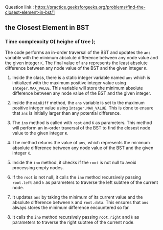 Question link : https://practice.geeksforgeeks.org/problems/find-the-closest-element-in-bst/1

## the Closest Element in BST

### Time complexcity O( heighe of tree ); 

 The code performs an in-order traversal of the BST and updates the `ans` variable with the minimum absolute difference between any node value and the given integer `K`. The final value of `ans` represents the least absolute difference between any node value of the BST and the given integer `K`.

1. Inside the class, there is a static integer variable named `ans` which is initialized with the maximum positive integer value using `Integer.MAX_VALUE`. This variable will store the minimum absolute difference between any node value of the BST and the given integer.

2. Inside the `minDiff` method, the `ans` variable is set to the maximum positive integer value using `Integer.MAX_VALUE`. This is done to ensure that `ans` is initially larger than any potential difference.

3. The `ino` method is called with `root` and `K` as parameters. This method will perform an in-order traversal of the BST to find the closest node value to the given integer `K`.

4. The method returns the value of `ans`, which represents the minimum absolute difference between any node value of the BST and the given integer `K`.

5. Inside the `ino` method, it checks if the `root` is not null to avoid processing empty nodes.

6. If the `root` is not null, it calls the `ino` method recursively passing `root.left` and `k` as parameters to traverse the left subtree of the current node.

7. It updates `ans` by taking the minimum of its current value and the absolute difference between `k` and `root.data`. This ensures that `ans` always stores the minimum difference encountered so far.

8. It calls the `ino` method recursively passing `root.right` and `k` as parameters to traverse the right subtree of the current node.

